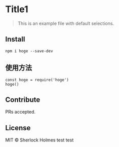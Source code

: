 # Title1

> This is an example file with default selections.

## Install

```
npm i hoge --save-dev
```

## 使用方法

```
const hoge = require('hoge')
hoge()
```

## Contribute

PRs accepted.

## License

MIT © Sherlock Holmes
test test
